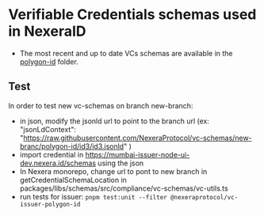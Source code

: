 # Verifiable Credentials schemas used in NexeraID

- The most recent and up to date VCs schemas are available in the [polygon-id](./polygon-id) folder.

## Test

In order to test new vc-schemas on branch new-branch:

- in json, modify the jsonld url to point to the branch url (ex: "jsonLdContext": "https://raw.githubusercontent.com/NexeraProtocol/vc-schemas/new-branc/polygon-id/id3/id3.jsonld"
  )
- import credential in https://mumbai-issuer-node-ui-dev.nexera.id/schemas using the json
- In Nexera monorepo, change url to pont to new branch in getCredentialSchemaLocation in packages/libs/schemas/src/compliance/vc-schemas/vc-utils.ts
- run tests for issuer: `pnpm test:unit --filter @nexeraprotocol/vc-issuer-polygon-id`
